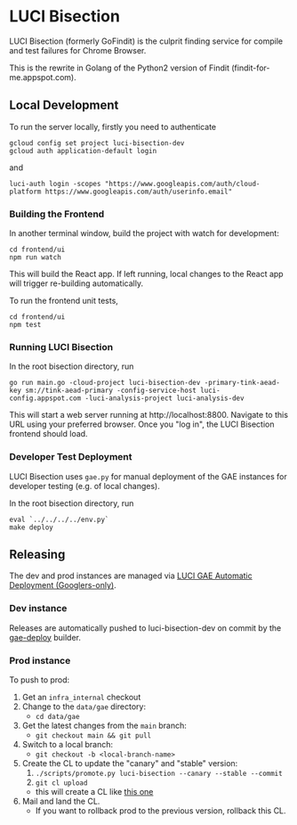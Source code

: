 # LUCI Bisection

LUCI Bisection (formerly GoFindit) is the culprit finding service for compile and test failures for Chrome Browser.

This is the rewrite in Golang of the Python2 version of Findit (findit-for-me.appspot.com).

## Local Development

To run the server locally, firstly you need to authenticate
```
gcloud config set project luci-bisection-dev
gcloud auth application-default login
```
and
```
luci-auth login -scopes "https://www.googleapis.com/auth/cloud-platform https://www.googleapis.com/auth/userinfo.email"
```

### Building the Frontend

In another terminal window, build the project with watch for development:
```
cd frontend/ui
npm run watch
```
This will build the React app. If left running, local changes to the React app
will trigger re-building automatically.

To run the frontend unit tests,
```
cd frontend/ui
npm test
```

### Running LUCI Bisection

In the root bisection directory, run
```
go run main.go -cloud-project luci-bisection-dev -primary-tink-aead-key sm://tink-aead-primary -config-service-host luci-config.appspot.com -luci-analysis-project luci-analysis-dev
```

This will start a web server running at http://localhost:8800.
Navigate to this URL using your preferred browser.
Once you "log in", the LUCI Bisection frontend should load.

### Developer Test Deployment

LUCI Bisection uses `gae.py` for manual deployment of the GAE instances for developer
testing (e.g. of local changes).

In the root bisection directory, run
```
eval `../../../../env.py`
make deploy
```

## Releasing

The dev and prod instances are managed via
[LUCI GAE Automatic Deployment (Googlers-only)](http://go/luci/how_to_deploy.md).

### Dev instance

Releases are automatically pushed to luci-bisection-dev on commit by the
[gae-deploy](https://ci.chromium.org/p/infradata-gae/builders/ci/gae-deploy)
builder.

### Prod instance

To push to prod:
1. Get an `infra_internal` checkout
1. Change to the `data/gae` directory:
    * `cd data/gae`
1. Get the latest changes from the `main` branch:
    * `git checkout main && git pull`
1. Switch to a local branch:
    * `git checkout -b <local-branch-name>`
1. Create the CL to update the "canary" and "stable" version:
    1. `./scripts/promote.py luci-bisection --canary --stable --commit`
    1. `git cl upload`
    * this will create a CL like [this one](https://chrome-internal-review.googlesource.com/c/infradata/gae/+/5008853)
1. Mail and land the CL.
    * If you want to rollback prod to the previous version, rollback this CL.
